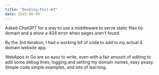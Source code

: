 ```yaml
---
title: "Devblog-Post-#3"
date: 2025-06-09
---
```

Asked ChatGPT for a way to use a middleware to serve static files by domain 
and a show a 404 error when pages aren't found.

By the 3rd iteration, I had a working bit of code to add to my actual
4 domain website app.

WebApps in Go are so easy to write, even with a fair amount of editing to add
some debug lines, logging and setting my domain names, easy peasy.  Simple code
simple examples, and lots of learning.
